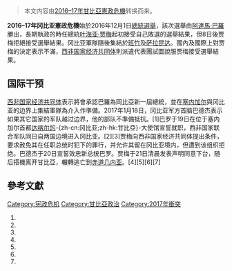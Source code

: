 > 本文内容由[2016–17年甘比亞憲政危機](https://zh.wikipedia.org/wiki/2016–17年甘比亞憲政危機)转换而来。


**2016–17年冈比亚憲政危機**始於2016年12月1日[總統選舉](../Page/2016年岡比亞總統選舉.md "wikilink")，該次選舉由[阿達馬·巴羅](../Page/阿達馬·巴羅.md "wikilink")勝出，長期執政的時任總統[叶海亚·贾梅](../Page/叶海亚·贾梅.md "wikilink")起初接受自己敗選的選舉結果，但8日後贾梅拒絕接受選舉結果。冈比亚軍隊隨後集結於[班竹](../Page/班竹.md "wikilink")及[萨拉昆达](../Page/萨拉昆达.md "wikilink")。國內及國際上對贾梅的決定表示不滿，[西非国家经济共同体](../Page/西非国家经济共同体.md "wikilink")則派遣代表團試圖說服贾梅接受選舉結果。

## 国际干预

[西非国家经济共同体](../Page/西非国家经济共同体.md "wikilink")表示將會承認巴羅為岡比亞新一屆總統，並在[塞内加尔](../Page/塞内加尔.md "wikilink")與冈比亚的边界上集結軍隊為介入作準備。2017年1月18日，冈比亚军方首脑巴德杰表示如果其它国家的军队越过边界，他的部队不準備抵抗。\[1\]巴罗于19日在位于塞内加尔首都[达喀尔的](https://zh.wikipedia.org/wiki/达喀尔 "wikilink")-{zh-cn:冈比亚;zh-hk:甘比亞}-大使馆宣誓就职，西非国家联合军队同日自两国边境进入冈比亚。\[2\]\[3\]贾梅向西非国家经济共同体提出条件，要求赦免其在任职总统时犯下的罪行，并允许其留在冈比亚境内，但遭到该组织拒绝。巴德杰于20日宣誓效忠新总统巴罗。贾梅于21日清晨发表声明同意下台，随后搭機离开甘比亞，輾轉逃亡到[赤道几内亚](../Page/赤道几内亚.md "wikilink")。\[4\]\[5\]\[6\]\[7\]

## 參考文獻

[Category:宪政危机](https://zh.wikipedia.org/wiki/Category:宪政危机 "wikilink") [Category:甘比亞政治](https://zh.wikipedia.org/wiki/Category:甘比亞政治 "wikilink") [Category:2017年衝突](https://zh.wikipedia.org/wiki/Category:2017年衝突 "wikilink")

1.
2.
3.
4.
5.
6.
7.